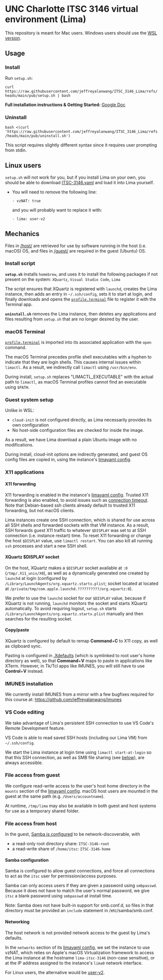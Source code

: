 # UNC Charlotte ITSC 3146 virtual environment (Lima)

This repository is meant for Mac users. Windows users should use the [WSL version](https://github.com/jeffreyalanwang/ITSC_3146_WSL).

## Usage
### Install
Run `setup.sh`:

`curl https://raw.githubusercontent.com/jeffreyalanwang/ITSC_3146_Lima/refs/heads/main/pub/setup.sh | bash`

**Full installation instructions & Getting Started:** [Google Doc](https://docs.google.com/document/d/1cVBNAIqBanecqzs8SjHQX2mCBXuv-sqH/edit?usp=sharing&ouid=103252777093034404109&rtpof=true&sd=true)

### Uninstall
`bash <(curl 'https://raw.githubusercontent.com/jeffreyalanwang/ITSC_3146_Lima/refs/heads/main/pub/uninstall.sh')`

This script requires slightly different syntax since it requires user prompting from stdin.

## Linux users
`setup.sh` will not work for you, but if you install Lima on your own, you should be able to download [ITSC-3146.yaml](/host/ITSC-3146.yaml) and load it into Lima yourself.

* You will need to remove the following line:
  
  `- vzNAT: true`

  and you will probably want to replace it with:
  
  `- lima: user-v2`

## Mechanics
Files in [/host/](/host/) are retrieved for use by software running in the host (i.e. macOS) OS, and files in [/guest/](/guest/) are required in the guest (Ubuntu) OS.

### Install script
**`setup.sh`** installs `homebrew`, and uses it to install the following packages if not present on the system: `XQuartz`, `Visual Studio Code`, `Lima`

The script ensures that XQuartz is registered with `launchd`, creates the Lima instance, then adds an entry in `~/.ssh/config`, sets it to start at login, and finally downloads and opens the [`profile.terminal`](/host/profile.terminal) file to register it with the Terminal app.

**`uninstall.sh`** removes the Lima instance, then deletes any applications and files resulting from `setup.sh` that are no longer desired by the user.

### macOS Terminal
[`profile.terminal`](/host/profile.terminal) is imported into its associated application with the `open` command.

The macOS Terminal precedes profile shell executables with a hyphen to indicate that they are login shells. This causes internal issues within `limactl`. As a result, we indirectly call `limactl` using `/usr/bin/env`.

During install, `setup.sh` replaces "LIMACTL_EXECUTABLE" with the actual path to `limactl`, as macOS Terminal profiles cannot find an executable using `$PATH`.

### Guest system setup
Unlike in WSL:
* `cloud-init` is not configured directly, as Lima necessarily provides its own configuration
* No host-side configuration files are checked for inside the image.

As a result, we have Lima download a plain Ubuntu image with no modifications.

During install, cloud-init options are indirectly generated, and guest OS config files are copied in, using the instance's [limayaml config](/host/ITSC-3146.yaml).

### X11 applications
#### X11 forwarding
X11 forwarding is enabled in the instance's [limayaml config](/host/ITSC-3146.yaml). Trusted X11 forwarding is also enabled, to avoid issues such as [connection timeout](https://github.com/lima-vm/lima/issues/2099). Note that Debian-based ssh clients already default to trusted X11 forwarding, but not macOS clients.

Lima instances create one SSH connection, which is shared for use across all SSH shells and forwarded sockets with that VM instance. As a result, SSH forwards guest X11 traffic to whatever `$DISPLAY` was set to at SSH connection (i.e. instance restart) time. To reset X11 forwarding or change the host `$DISPLAY` value, use `limactl restart`. You can also kill all running `ssh` processes and start a new SSH shell.

#### XQuartz $DISPLAY socket
On the host, XQuartz makes a `$DISPLAY` socket available at `:0` (`/tmp/.X11_unix/X0`), as well as a dynamically generated one created by `launchd` at login (configured by `/Library/LaunchAgents/org.xquartz.startx.plist`; socket located at located at `/private/tmp/com.apple.launchd.??????????/org.xquartz:0`).

We prefer to use the `launchd` socket for our `$DISPLAY` value, because if XQuartz is not running, `launchd` monitors the socket and starts XQuartz automatically. To avoid requiring logout, `setup.sh` starts `/Library/LaunchAgents/org.xquartz.startx.plist` manually and then searches for the resulting socket.

#### Copy/paste
XQuartz is configured by default to remap **Command**+**C** to X11 copy, as well as clipboard sync.

Pasting is configured in [.Xdefaults](/guest/Xdefaults) (which is symlinked to root user's home directory as well), so that **Command**+**V** maps to paste in applications like XTerm. However, in Tk/Tcl apps like IMUNES, you will still have to use **Control**+**V** instead.

### IMUNES installation
We currently install IMUNES from a mirror with a few bugfixes required for this course at:
https://github.com/jeffreyalanwang/imunes

### VS Code editing
We take advantage of Lima's persistent SSH connection to use VS Code's Remote Development feature.

VS Code is able to read saved SSH hosts (including our Lima VM) from `~/.ssh/config`.

We start the Lima instance at login time using `limactl start-at-login` so that this SSH connection, as well as SMB file sharing (see [below](#file-access-from-host)), are always accessible.

### File access from guest
We configure read-write access to the user's host home directory in the `mounts` section of the [limayaml config](/host/ITSC-3146.yaml). macOS host users are mounted in the guest at the same path (e.g. `/Users/accountname`).

At runtime, `/tmp/lima` may also be available in both guest and host systems for use as a temporary shared folder.

### File access from host
In the guest, [Samba is configured](/guest/smb.conf) to be network-discoverable, with
* a read-only root directory share: `ITSC-3146-root`
* a read-write share of `/home/itsc`: `ITSC-3146-home`

#### Samba configuration

Samba is configured to allow guest connections, and force all connections to act as the `itsc` user for permission/access purposes.

Samba can only access users if they are given a password using `smbpasswd`. Because it does not have to match the user's normal password, we give `itsc` a blank password using `smbpasswd` at install time.

Note: Samba does not have built-in support for smb.conf.d, so files in that directory must be provided an `include` statement in /etc/samba/smb.conf.

#### Networking

The host network is not provided network access to the guest by Lima's defaults.

In the `networks` section of its [limayaml config](/host/ITSC-3146.yaml), we set the instance to use vzNAT, which relies on Apple's macOS Virtualization framework to access the Lima instance at the hostname `lima-itsc-3146` (non-case sensitive), or at the IP address assigned to the instance's `lima0` network interface.

For Linux users, the alternative would be [user-v2](https://lima-vm.io/docs/config/network/user-v2/).
